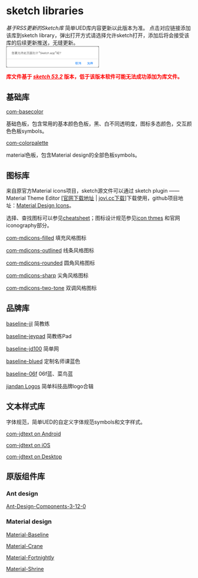 # sketch libraries

_基于RSS更新的Sketch库_
简单UED库内容更新以此版本为准。
点击对应链接添加该库到sketch library，弹出打开方式请选择允许sketch打开，添加后将会接受该库的后续更新推送，无缝更新。
<img src="./assets/imgs/2019-04-27_15-42-45.png" alt="弹出打开方式请选择允许sketch打开" style="width:50%;display:block;" />

<span style="font-weight:700;color:red;">库文件基于 <i style="text-decoration:underline;">sketch 53.2</i> 版本，低于该版本软件可能无法成功添加为库文件。</span>

## 基础库

<i class="fal fa-gem"></i> [com-basecolor](sketch://add-library?url=https://slib.jovi.cc/common/com-basecolor.xml)  

基础色板，包含常用的基本颜色色板，黑、白不同透明度，图标多态颜色，交互颜色色板symbols。

<i class="fal fa-gem"></i>[com-colorpalette](sketch://add-library?url=https://slib.jovi.cc/common/com-colorpalette.xml) 

material色板，包含Material design的全部色板symbols。

## 图标库

来自原官方Material icons项目，sketch源文件可以通过 sketch plugin —— Material Theme Editor \[[官网下载地址](https://material.io/tools/theme-editor/downloads/production/material.sketchplugin.zip) | [jovi.cc下载](http://static.jovi.cc/material.sketchplugin.zip)\]下载使用，github项目地址：[Material Design Icons](https://github.com/google/material-design-icons)。

选择、查找图标可以参见[cheatsheet](https://material.io/tools/icons/?style=baseline)；图标设计规范参见[icon thmes](https://material.io/design/iconography/system-icons.html#) 和官网 iconography部分。

<i class="fal fa-gem"></i> [com-mdicons-filled](sketch://add-library?url=https://slib.jovi.cc/icon/com-mdicons-filled.xml)  填充风格图标

<i class="fal fa-gem"></i> [com-mdicons-outlined](sketch://add-library?url=https://slib.jovi.cc/icon/com-mdicons-outlined.xml)  线条风格图标

<i class="fal fa-gem"></i> [com-mdicons-rounded](sketch://add-library?url=https://slib.jovi.cc/icon/com-mdicons-rounded.xml)  圆角风格图标

<i class="fal fa-gem"></i> [com-mdicons-sharp](sketch://add-library?url=https://slib.jovi.cc/icon/com-mdicons-sharp.xml)  尖角风格图标

<i class="fal fa-gem"></i> [com-mdicons-two-tone](sketch://add-library?url=https://slib.jovi.cc/icon/com-mdicons-two-tone.xml)  双调风格图标

## 品牌库

<i class="fal fa-gem"></i> [baseline-jjl](sketch://add-library?url=https://slib.jovi.cc/brand/baseline-jjl.xml)  简教练

<i class="fal fa-gem"></i> [baseline-jeypad](sketch://add-library?url=https://slib.jovi.cc/brand/baseline-jeypad.xml)  简教练Pad

<i class="fal fa-gem"></i> [baseline-jd100](sketch://add-library?url=https://slib.jovi.cc/brand/baseline-jd100.xml)  简单网

<i class="fal fa-gem"></i> [baseline-blued](sketch://add-library?url=https://slib.jovi.cc/brand/baseline-blued.xml)  定制名师课蓝色

<i class="fal fa-gem"></i> [baseline-06f](sketch://add-library?url=https://slib.jovi.cc/brand/baseline-06f.xml)  06f蓝、菜鸟蓝

<i class="fal fa-gem"></i> [jiandan Logos](sketch://add-library?url=https://slib.jovi.cc/brand/jiandanlogos.xml)  简单科技品牌logo合辑

## 文本样式库

字体规范，简单UED的自定义字体规范symbols和文字样式。

<i class="fal fa-gem"></i> [com-jdtext on Android](sketch://add-library?url=https://slib.jovi.cc/brand/com-jdtext-notosans.xml)

<i class="fal fa-gem"></i> [com-jdtext on iOS](sketch://add-library?url=https://slib.jovi.cc/brand/com-jdtext-pingfang.xml)

<i class="fal fa-gem"></i> [com-jdtext on Desktop](sketch://add-library?url=https://slib.jovi.cc/brand/com-jdtext-yahei.xml)

## 原版组件库

### Ant design

<i class="fal fa-gem"></i> [Ant-Design-Components-3-12-0](sketch://add-library?url=https://slib.jovi.cc/origin/Ant-Design-Components-3-12-0.xml)

<!-- <i class="fal fa-gem"></i> [Ant-Design-Mobile-Template](sketch://add-library?url=https://slib.jovi.cc/origin/Ant-Design-Mobile-Template.xml)

<i class="fal fa-gem"></i> [Ant-Design-Pro](sketch://add-library?url=https://slib.jovi.cc/origin/Ant-Design-Pro.xml) -->

### Material design

<i class="fal fa-gem"></i> [Material-Baseline](sketch://add-library?url=https://slib.jovi.cc/origin/Material-Baseline.xml)

<i class="fal fa-gem"></i> [Material-Crane](sketch://add-library?url=https://slib.jovi.cc/origin/Material-Crane.xml)

<i class="fal fa-gem"></i> [Material-Fortnightly](sketch://add-library?url=https://slib.jovi.cc/origin/Material-Fortnightly.xml)

<i class="fal fa-gem"></i> [Material-Shrine](sketch://add-library?url=https://slib.jovi.cc/origin/Material-Shrine.xml)
